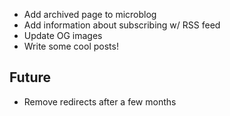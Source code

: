 - Add archived page to microblog
- Add information about subscribing w/ RSS feed
- Update OG images
- Write some cool posts!

## Future

- Remove redirects after a few months
